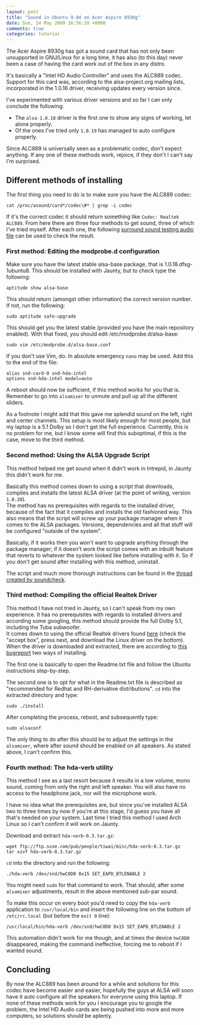 ```yaml
---
layout: post
title: "Sound in Ubuntu 9.04 on Acer Aspire 8930g"
date: Sun, 24 May 2009 16:56:20 +0000
comments: true
categories: tutorial
---
```

The Acer Aspire 8930g has got a sound card that has not only been unsupported
in GNU/Linux for a long time, it has also (to this day) never been a case of
having the card work out of the box in any distro.

It's basically a "Intel HD Audio Controller" and uses the ALC889 codec. Support
for this card was, according to the alsa-project.org mailing lists,
incorporated in the 1.0.16 driver, receiving updates every version since.

<!--more-->

I've experimented with various driver versions and so far I can only conclude
the following:

* The `alsa-1.0.18` driver is the first one to show any signs of working, let
  alone properly.
* Of the ones I've tried only `1.0.19` has managed to auto configure properly.

Since ALC889 is universally seen as a problematic codec, don't expect anything.
If any one of these methods work, rejoice, if they don't I can't say I'm
surprised.

## Different methods of installing

The first thing you need to do is to make sure you have the ALC889 codec:

    cat /proc/asound/card*/codec\#* | grep -i codec

If it's the correct codec it should return something like `Codec: Realtek ALC889`.
From here there are three four methods to get sound, three of which I've tried myself.
After each one, the following [surround sound testing audio file](http://www.lynnepublishing.com/surround/www_lynnemusic_com_surround_test.ac3)
can be used to check the result.

### First method: Editing the modprobe.d configuration

Make sure you have the latest stable alsa-base package, that is
1.0.18.dfsg-1ubuntu8. This should be installed with Jaunty, but to check type
the following:

    aptitude show alsa-base

This should return (amongst other information) the correct version number. If
not, run the following:

    sudo aptitude safe-upgrade

This should get you the latest stable (provided you have the main repository
enabled). With that fixed, you should edit /etc/modprobe.d/alsa-base:

    sudo vim /etc/modprobe.d/alsa-base.conf

If you don't use Vim, do. In absolute emergency `nano` may be used.
Add this to the end of the file:

```
alias snd-card-0 snd-hda-intel
options snd-hda-intel model=auto
```

A reboot should now be sufficient, if this method works for you that is.
Remember to go into `alsamixer` to unmute and pull up all the different
sliders.

As a footnote I might add that this gave me splendid sound on the left, right
and center channels. This setup is most likely enough for most people, but my
laptop is a 5.1 Dolby so I don't get the full experience. Currently, this is no
problem for me, but I know some will find this suboptimal, if this is the case,
move to the third method.

### Second method: Using the ALSA Upgrade Script

This method helped me get sound when it didn't work in Intrepid, in Jaunty this
didn't work for me.

Basically this method comes down to using a script that downloads, compiles and
installs the latest ALSA driver (at the point of writing, version `1.0.20`).  
The method has no prerequisites with regards to the installed driver, because
of the fact that it compiles and installs the old fashioned way. This also
means that the script will screw up your package manager when it comes to the
ALSA packages. Versions, dependencies and all that stuff will be configured
"outside of the system".

Basically, if it works then you won't want to upgrade anything through the
package manager; if it doesn't work the script comes with an inbuilt feature
that reverts to whatever the system looked like before installing with it. So
if you don't get sound after installing with this method, uninstall.

The script and much more thorough instructions can be found in the
[thread created by soundcheck](
http://ubuntuforums.org/showthread.php?t=1046137).

### Third method: Compiling the official Realtek Driver

This method I have not tried in Jaunty, so I can't speak from my own
experience. It has no prerequisites with regards to installed drivers and
according some googling, this method should provide the full Dolby 5.1,
including the Tuba subwoofer.  
It comes down to using the official Realtek drivers found
[here](http://www.realtek.com.tw/downloads/downloadsView.aspx?Langid=1&PNid=24&PFid=24&Level=4&Conn=3&DownTypeID=3&GetDown=false)
(check the "accept box", press next, and download the Linux driver on the
bottom). When the driver is downloaded and extracted, there are according to
[this bugreport](http://bugs.launchpad.net/ubuntu/+bug/218165) two ways of
installing.

The first one is basically to open the Readme.txt file and follow the Ubuntu
instructions step-by-step.

The second one is to opt for what in the Readme.txt file is described as
"recommended for Redhat and RH-derivative distributions". `cd` into the extracted
directory and type:

    sudo ./install

After completing the process, reboot, and subsequently type:

    sudo alsaconf

The only thing to do after this should be to adjust the settings in the
`alsamixer`, where after sound should be enabled on all speakers. As stated
above, I can't confirm this.

### Fourth method: The hda-verb utility

This method I see as a last resort because it results in a low volume, mono
sound, coming from only the right and left speaker. You will also have no
access to the headphone jack, nor will the microphone work.

I have no idea what the prerequisites are, but since you've installed ALSA two
to three times by now if you're at this stage, I'd guess you have all that's
needed on your system. Last time I tried this method I used Arch Linux so
I can't confirm it will work on Jaunty.

Download and extract `hda-verb-0.3.tar.gz`:

    wget ftp://ftp.suse.com/pub/people/tiwai/misc/hda-verb-0.3.tar.gz
    tar xzvf hda-verb-0.3.tar.gz

`cd` into the directory and run the following:

    ./hda-verb /dev/snd/hwC0D0 0x15 SET_EAPD_BTLENABLE 2

You might need `sudo` for that command to work. That should, after some
`alsamixer` adjustments, result in the above mentioned sub-par sound.

To make this occur on every boot you'd need to copy the `hda-verb` application
to `/usr/local/bin` and insert the following line on the bottom of
`/etc/rc.local` (but before the `exit 0` line):

```
/usr/local/bin/hda-verb /dev/snd/hwC0D0 0x15 SET_EAPD_BTLENABLE 2
```

This automation didn't work for me though, and at times the device `hwC0D0`
disappeared, making the command ineffective, forcing me to reboot if I wanted
sound.

## Concluding

By now the ALC889 has been around for a while and solutions for this codec
have become easier and easier, hopefully the guys at ALSA will soon have it
auto configure all the speakers for everyone using this laptop. If none of
these methods work for you I encourage you to google the problem, the Intel HD
Audio cards are being pushed into more and more computers, so solutions should
be aplenty.
